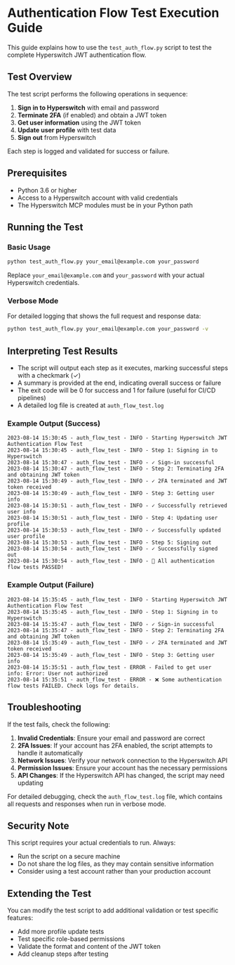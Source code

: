 # Authentication Flow Test Execution Guide

This guide explains how to use the `test_auth_flow.py` script to test the complete Hyperswitch JWT authentication flow.

## Test Overview

The test script performs the following operations in sequence:

1. **Sign in to Hyperswitch** with email and password
2. **Terminate 2FA** (if enabled) and obtain a JWT token
3. **Get user information** using the JWT token
4. **Update user profile** with test data
5. **Sign out** from Hyperswitch

Each step is logged and validated for success or failure.

## Prerequisites

- Python 3.6 or higher
- Access to a Hyperswitch account with valid credentials
- The Hyperswitch MCP modules must be in your Python path

## Running the Test

### Basic Usage

```bash
python test_auth_flow.py your_email@example.com your_password
```

Replace `your_email@example.com` and `your_password` with your actual Hyperswitch credentials.

### Verbose Mode

For detailed logging that shows the full request and response data:

```bash
python test_auth_flow.py your_email@example.com your_password -v
```

## Interpreting Test Results

- The script will output each step as it executes, marking successful steps with a checkmark (✓)
- A summary is provided at the end, indicating overall success or failure
- The exit code will be 0 for success and 1 for failure (useful for CI/CD pipelines)
- A detailed log file is created at `auth_flow_test.log`

### Example Output (Success)

```
2023-08-14 15:30:45 - auth_flow_test - INFO - Starting Hyperswitch JWT Authentication Flow Test
2023-08-14 15:30:45 - auth_flow_test - INFO - Step 1: Signing in to Hyperswitch
2023-08-14 15:30:47 - auth_flow_test - INFO - ✓ Sign-in successful
2023-08-14 15:30:47 - auth_flow_test - INFO - Step 2: Terminating 2FA and obtaining JWT token
2023-08-14 15:30:49 - auth_flow_test - INFO - ✓ 2FA terminated and JWT token received
2023-08-14 15:30:49 - auth_flow_test - INFO - Step 3: Getting user info
2023-08-14 15:30:51 - auth_flow_test - INFO - ✓ Successfully retrieved user info
2023-08-14 15:30:51 - auth_flow_test - INFO - Step 4: Updating user profile
2023-08-14 15:30:53 - auth_flow_test - INFO - ✓ Successfully updated user profile
2023-08-14 15:30:53 - auth_flow_test - INFO - Step 5: Signing out
2023-08-14 15:30:54 - auth_flow_test - INFO - ✓ Successfully signed out
2023-08-14 15:30:54 - auth_flow_test - INFO - 🎉 All authentication flow tests PASSED!
```

### Example Output (Failure)

```
2023-08-14 15:35:45 - auth_flow_test - INFO - Starting Hyperswitch JWT Authentication Flow Test
2023-08-14 15:35:45 - auth_flow_test - INFO - Step 1: Signing in to Hyperswitch
2023-08-14 15:35:47 - auth_flow_test - INFO - ✓ Sign-in successful
2023-08-14 15:35:47 - auth_flow_test - INFO - Step 2: Terminating 2FA and obtaining JWT token
2023-08-14 15:35:49 - auth_flow_test - INFO - ✓ 2FA terminated and JWT token received
2023-08-14 15:35:49 - auth_flow_test - INFO - Step 3: Getting user info
2023-08-14 15:35:51 - auth_flow_test - ERROR - Failed to get user info: Error: User not authorized
2023-08-14 15:35:51 - auth_flow_test - ERROR - ❌ Some authentication flow tests FAILED. Check logs for details.
```

## Troubleshooting

If the test fails, check the following:

1. **Invalid Credentials**: Ensure your email and password are correct
2. **2FA Issues**: If your account has 2FA enabled, the script attempts to handle it automatically
3. **Network Issues**: Verify your network connection to the Hyperswitch API
4. **Permission Issues**: Ensure your account has the necessary permissions
5. **API Changes**: If the Hyperswitch API has changed, the script may need updating

For detailed debugging, check the `auth_flow_test.log` file, which contains all requests and responses when run in verbose mode.

## Security Note

This script requires your actual credentials to run. Always:
- Run the script on a secure machine
- Do not share the log files, as they may contain sensitive information
- Consider using a test account rather than your production account

## Extending the Test

You can modify the test script to add additional validation or test specific features:

- Add more profile update tests
- Test specific role-based permissions
- Validate the format and content of the JWT token
- Add cleanup steps after testing 